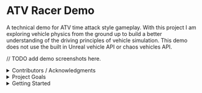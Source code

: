 # ATV Racer Demo
A technical demo for ATV time attack style gameplay. With this project I am exploring vehicle physics
from the ground up to build a better understanding of the driving principles of vehicle simulation. This
demo does not use the built in Unreal vehicle API or chaos vehicles API.

// TODO add demo screenshots here.

<details>
<summary>Contributors / Acknowledgments</summary><br>
  
- Programming
  - Jethro Schoppenhorst
- Feedback
  - John Scott
- Resources and Articles
  - [Car Physics for Games](https://asawicki.info/Mirror/Car%20Physics%20for%20Games/Car%20Physics%20for%20Games.html) by Marco Monster
 
</details>

<details>
<summary>Project Goals</summary><br>

With this project I am looking to further cement knowledge from the following areas;
- General C++ and Unreal flavor C++
- Understanding of vehicle simulations and equations
- Tuning physics gameplay to be easy and fun to control
- Tuning surface traction to create enjoyable surfaces to drive on
- Implementing replays with deterministic physics

An important design goal is focusing on fun gameplay pick up and play gameplay.
Understanding vehicle simulation is a secondary goal, but realism should be limited/removed
if it does not serve the gameplay.

</details>

<details>
<summary>Getting Started</summary><br>

Visit the [wiki](https://github.com/JSchoppe/ATVRacerDemo/wiki) for more information about the development environment.
This will also contain documentation for design choices made in this project.

If you are looking to run the latest demo build you can look under [releases](https://github.com/JSchoppe/ATVRacerDemo/releases).
  
</details>
